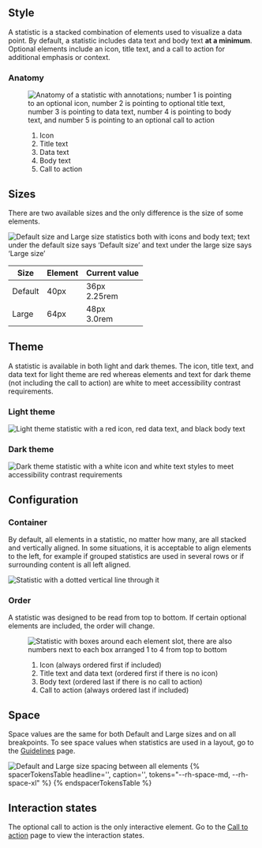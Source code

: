 ## Style

A statistic is a stacked combination of elements used to visualize a data point. 
By default, a statistic includes data text and body text **at a minimum**. 
Optional elements include an icon, title text, and a call to action for 
additional emphasis or context.


### Anatomy

<figure>
  <uxdot-example width-adjustment="388px">
    <img src="{{ '../stat-anatomy.png' | url }}" alt="Anatomy of a statistic with annotations; number 1 is pointing to an optional icon, number 2 is pointing to optional title text, number 3 is pointing to data text, number 4 is pointing to body text, and number 5 is pointing to an optional call to action">
  </uxdot-example>
  <figcaption>
    <ol>
      <li>Icon</li>
      <li>Title text</li>
      <li>Data text</li>
      <li>Body text</li>
      <li>Call to action</li>
    </ol>
  </figcaption>
</figure>


## Sizes
There are two available sizes and the only difference is the size of some 
elements.

<uxdot-example width-adjustment="772px">
  <img src="{{ '../stat-sizes.png' | url }}" alt="Default size and Large size statistics both with icons and body text; text under the default size says ‘Default size’ and text under the large size says ‘Large size’">
</uxdot-example>

<rh-table>
  <table>
    <thead>
      <tr>
        <th scope="col" data-label="Size">Size</th>
        <th scope="col" data-label="Element">Element</th>
        <th scope="col" data-label="Current value">Current value</th>
      </tr>
    </thead>
    <tbody>
      <tr>
        <td data-label="Size">Default</td>
        <td data-label="Icon size">40px</td>
        <td data-label="Data text size">36px<br>2.25rem</td>
      </tr>
      <tr>
        <td data-label="Large">Large</td>
        <td data-label="Icon size">64px</td>
        <td data-label="Data text size">48px<br>3.0rem</td>
      </tr>
    </tbody>
  </table>
</rh-table>


## Theme

A statistic is available in both light and dark themes. The icon, title text, 
and data text for light theme are red whereas elements and text for dark theme 
(not including the call to action) are white to meet accessibility contrast 
requirements.


### Light theme

<uxdot-example width-adjustment="346px">
  <img src="{{ '../stat-theme-light.png' | url }}" alt="Light theme statistic with a red icon, red data text, and black body text">
</uxdot-example>


### Dark theme

<uxdot-example color-palette="darkest" width-adjustment="346px">
  <img src="{{ '../stat-theme-dark.png' | url }}" alt="Dark theme statistic with a white icon and white text styles to meet accessibility contrast requirements">
</uxdot-example>


## Configuration

### Container

By default, all elements in a statistic, no matter how many, are all stacked and 
vertically aligned. In some situations, it is acceptable to align elements to 
the left, for example if grouped statistics are used in several rows or if 
surrounding content is all left aligned.

<uxdot-example width-adjustment="346px">
  <img src="{{ '../stat-configuration.png' | url }}" alt="Statistic with a dotted vertical line through it">
</uxdot-example>


### Order
A statistic was designed to be read from top to bottom. If certain optional 
elements are included, the order will change.

<figure>
  <uxdot-example width-adjustment="346px">
    <img src="{{ '../stat-configuration-order.png' | url }}" alt="Statistic with boxes around each element slot, there are also numbers next to each box arranged 1 to 4 from top to bottom">
  </uxdot-example>
  <figcaption>
  <ol>
      <li> Icon (always ordered first if included)</li>
      <li> Title text and data text (ordered first if there is no icon)</li>
      <li> Body text (ordered last if there is no call to action)</li>
      <li> Call to action (always ordered last if included)</li>
    </ol>
  </figcaption>
</figure>


## Space

Space values are the same for both Default and Large sizes and on all
breakpoints. To see space values when statistics are used in a layout,
go to the [Guidelines](../guidelines) page.

<uxdot-example width-adjustment="800px">
  <img src="{{ '../stat-space.png' | url }}" alt="Default and Large size spacing between all elements">
</uxdot-example>

<rh-table>
{% spacerTokensTable 
    headline='',
    caption='',
    tokens="--rh-space-md, --rh-space-xl" %}
{% endspacerTokensTable %}
</rh-table>


## Interaction states

The optional call to action is the only interactive element. Go to the
[Call to action](../../call-to-action) page to view the interaction
states.

